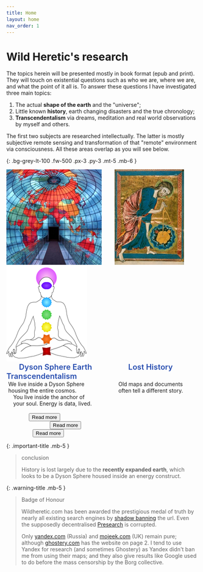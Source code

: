 ```yaml
---
title: Home
layout: home
nav_order: 1
---
```


# Wild Heretic's research

The topics herein will be presented mostly in book format (epub and print). They will touch on existential questions such as who we are, where we are, and what the point of it all is. To answer these questions I have investigated three main topics: 
1. The actual **shape of the earth** and the "universe";
2. Little known **history**, earth changing disasters and the true chronology;
3. **Transcendentalism** via dreams, meditation and real world observations by myself and others.

The first two subjects are researched intellectually. The latter is mostly subjective remote sensing and transformation of that "remote" environment via consciousness. All these areas overlap as you will see below.


{: .bg-grey-lt-100 .fw-500 .px-3 .py-3 .mt-5 .mb-6 }
<div>
<div style=" display: inline; margin-right: 30px; "><a href="/dyson-sphere-earth"><img src="/assets/images/concave-earth.jpg" alt="Mapparium" title="Mapparium"></a></div> 
<div style=" display: inline; margin-right: 30px; "><a href="/lost-history"><img src="/assets/images/lost-history.jpg" alt="God creates the world" title="God creates the world"></a></div> 
<div style=" display: inline; "><a href="/transcendentalism"><img src="/assets/images/chakras.png" alt="chakras" title="Chakras"></a></div> <br>

  <div style="font-size: 20px; font-weight: 600; display: inline; margin-left: 33px; margin-right: 90px; color: #264caf;">
 Dyson Sphere Earth </div>
 <div style="font-size: 20px; font-weight: 600; display: inline; margin-right: 70px; color: #264caf;">
  Lost History </div>
  <div style="font-size: 20px; font-weight: 600; display: inline; color: #264caf;">
  Transcendentalism </div><br>
  
  <div style="display: inline-block; margin-right: 45px; padding-left: 5px; padding-right: 5px; width: 230px;">
We live inside a Dyson Sphere housing the entire cosmos.</div>
  <div style="display: inline-block; margin-right: 25px; padding-left: 5px; padding-right: 5px; width: 170px;">
Old maps and documents often tell a different story.</div>
  <div style="display: inline-block; margin-left: 13px; padding-left: 5px; padding-right: 5px; width: 220px;">
You live inside the anchor of your soul. Energy is data, lived.</div><br><br>

<div style="display: inline-block; text-align: center; padding-left: 5px; padding-right: 5px; width: 190px;"><form action="/dyson-sphere-earth"><button type="submit" name="button" class="btn btn-green">Read more</button></form></div>
 <div style="display: inline-block; text-align: center; padding-left: 5px; padding-right: 5px; width: 300px;"><form action="/lost-history"><button type="submit" name="button" class="btn btn-green">Read more</button></form></div>
<div style="display: inline-block; text-align: center; padding-left: 5px; padding-right: 5px; width: 210px;"><form action="/transcendentalism"><button type="submit" name="button" class="btn btn-green">Read more</button></form></div>
</div>

{: .important-title .mb-5 }
> conclusion
> 
> History is lost largely due to the **recently expanded earth**, which looks to be a Dyson Sphere housed inside an energy construct.

{: .warning-title .mb-5 }
> Badge of Honour
> 
> Wildheretic.com has been awarded the prestigious medal of truth by nearly all existing search engines by [shadow banning](/assets/pdfs/concave-earth/concave-earth-theory-google.pdf) the url. Even the supposedly decentralised [Presearch](/assets/pdfs/concave-earth/concave-earth-theory-presearch.pdf) is corrupted. 
> 
> Only [yandex.com](/assets/pdfs/concave-earth/concave-earth-theory-yandex.pdf) (Russia) and [mojeek.com](/assets/pdfs/concave-earth/concave-earth-theory-mojeek.pdf) (UK) remain pure; although [ghostery.com](/assets/pdfs/concave-earth/concave-earth-theory-ghostery-glow.pdf)  has the website on page 2. I tend to use Yandex for research (and sometimes Ghostery) as Yandex didn't ban me from using their maps; and they also give results like Google used to do before the mass censorship by the Borg collective.



